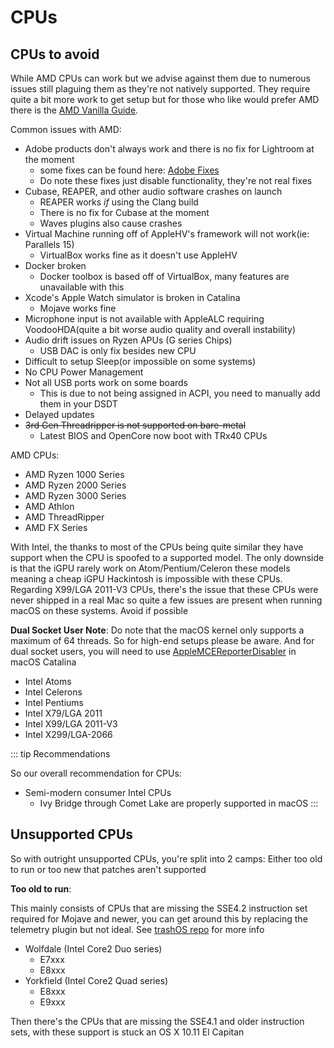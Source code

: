 # CPUs

## CPUs to avoid

While AMD CPUs can work but we advise against them due to numerous issues still plaguing them as they're not natively supported. They require quite a bit more work to get setup but for those who like would prefer AMD there is the [AMD Vanilla Guide](https://vanilla.amd-osx.com).

Common issues with AMD:

* Adobe products don't always work and there is no fix for Lightroom at the moment
  * some fixes can be found here: [Adobe Fixes](https://adobe.amd-osx.com/)
  * Do note these fixes just disable functionality, they're not real fixes
* Cubase, REAPER, and other audio software crashes on launch
  * REAPER works *if* using the Clang build
  * There is no fix for Cubase at the moment
  * Waves plugins also cause crashes
* Virtual Machine running off of AppleHV's framework will not work(ie: Parallels 15)
  * VirtualBox works fine as it doesn't use AppleHV
* Docker broken
  * Docker toolbox is based off of VirtualBox, many features are unavailable with this
* Xcode's Apple Watch simulator is broken in Catalina
  * Mojave works fine
* Microphone input is not available with AppleALC requiring VoodooHDA(quite a bit worse audio quality and overall instability)
* Audio drift issues on Ryzen APUs (G series Chips)
  * USB DAC is only fix besides new CPU
* Difficult to setup Sleep(or impossible on some systems)
* No CPU Power Management
* Not all USB ports work on some boards
  * This is due to not being assigned in ACPI, you need to manually add them in your DSDT
* Delayed updates
* ~~3rd Gen Threadripper is not supported on bare-metal~~
  * Latest BIOS and OpenCore now boot with TRx40 CPUs

AMD CPUs:

* AMD Ryzen 1000 Series
* AMD Ryzen 2000 Series
* AMD Ryzen 3000 Series
* AMD Athlon
* AMD ThreadRipper
* AMD FX Series

With Intel, the thanks to most of the CPUs being quite similar they have support when the CPU is spoofed to a supported model. The only downside is that the iGPU rarely work on Atom/Pentium/Celeron these models meaning a cheap iGPU Hackintosh is impossible with these CPUs. Regarding X99/LGA 2011-V3 CPUs, there's the issue that these CPUs were never shipped in a real Mac so quite a few issues are present when running macOS on these systems. Avoid if possible

**Dual Socket User Note**: Do note that the macOS kernel only supports a maximum of 64 threads. So for high-end setups please be aware. And for dual socket users, you will need to use [AppleMCEReporterDisabler](https://github.com/acidanthera/bugtracker/files/3703498/AppleMCEReporterDisabler.kext.zip) in macOS Catalina

* Intel Atoms
* Intel Celerons
* Intel Pentiums
* Intel X79/LGA 2011
* Intel X99/LGA 2011-V3
* Intel X299/LGA-2066

::: tip Recommendations

So our overall recommendation for CPUs:

* Semi-modern consumer Intel CPUs
  * Ivy Bridge through Comet Lake are properly supported in macOS
:::

## Unsupported CPUs

So with outright unsupported CPUs, you're split into 2 camps: Either too old to run or too new that patches aren't supported

**Too old to run**:

This mainly consists of CPUs that are missing the SSE4.2 instruction set required for Mojave and newer, you can get around this by replacing the telemetry plugin but not ideal. See [trashOS repo](https://github.com/khronokernel/trashOS) for more info

* Wolfdale (Intel Core2 Duo series)
  * E7xxx
  * E8xxx
* Yorkfield (Intel Core2 Quad series)
  * E8xxx
  * E9xxx

Then there's the CPUs that are missing the SSE4.1 and older instruction sets, with these support is stuck an OS X 10.11 El Capitan
